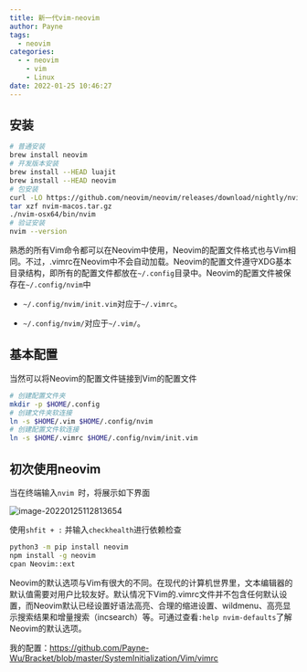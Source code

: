 ```yaml
---
title: 新一代vim-neovim
author: Payne
tags:
  - neovim
categories:
  - - neovim
    - vim
    - Linux
date: 2022-01-25 10:46:27
---
```


## 安装

```bash
# 普通安装
brew install neovim
# 开发版本安装
brew install --HEAD luajit
brew install --HEAD neovim
# 包安装
curl -LO https://github.com/neovim/neovim/releases/download/nightly/nvim-macos.tar.gz
tar xzf nvim-macos.tar.gz
./nvim-osx64/bin/nvim
# 验证安装
nvim --version
```

熟悉的所有Vim命令都可以在Neovim中使用，Neovim的配置文件格式也与Vim相同。不过，.vimrc在Neovim中不会自动加载。Neovim的配置文件遵守XDG基本目录结构，即所有的配置文件都放在`~/.config`目录中。Neovim的配置文件被保存在`~/.config/nvim`中

- `~/.config/nvim/init.vim`对应于`~/.vimrc`。

- `~/.config/nvim/`对应于`~/.vim/`。

## 基本配置

当然可以将Neovim的配置文件链接到Vim的配置文件

```bash
# 创建配置文件夹
mkdir -p $HOME/.config
# 创建文件夹软连接
ln -s $HOME/.vim $HOME/.config/nvim
# 创建配置文件软连接
ln -s $HOME/.vimrc $HOME/.config/nvim/init.vim
```

## 初次使用neovim

当在终端输入`nvim `时，将展示如下界面

![image-20220125112813654](https://tva1.sinaimg.cn/large/008i3skNgy1gyprbge7raj30m50930te.jpg)

使用`shfit + :` 并输入`checkhealth`进行依赖检查

```bash
python3 -m pip install neovim
npm install -g neovim
cpan Neovim::ext
```

Neovim的默认选项与Vim有很大的不同。在现代的计算机世界里，文本编辑器的默认值需要对用户比较友好。默认情况下Vim的.vimrc文件并不包含任何默认设置，而Neovim默认已经设置好语法高亮、合理的缩进设置、wildmenu、高亮显示搜索结果和增量搜索（incsearch）等。可通过查看`:help nvim-defaults`了解Neovim的默认选项。

我的配置：https://github.com/Payne-Wu/Bracket/blob/master/SystemInitialization/Vim/vimrc
